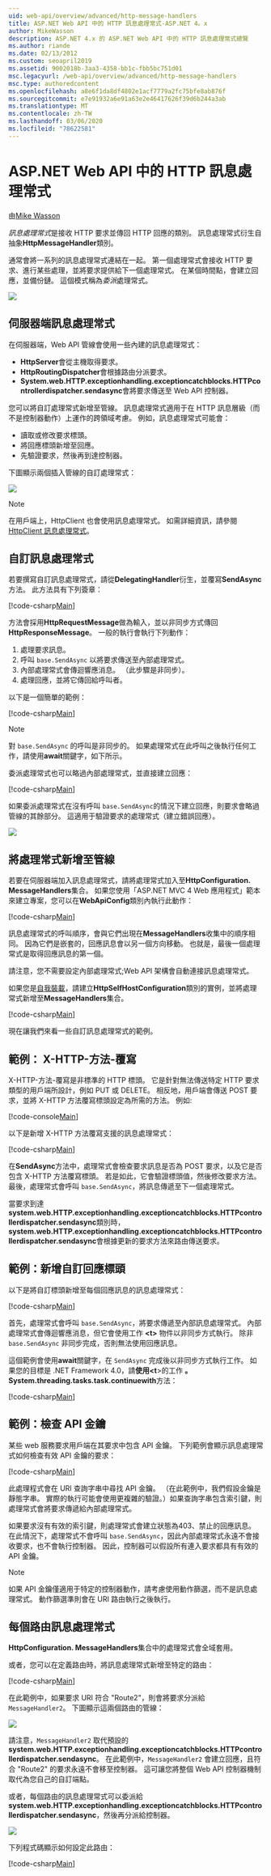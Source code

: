```yaml
---
uid: web-api/overview/advanced/http-message-handlers
title: ASP.NET Web API 中的 HTTP 訊息處理常式-ASP.NET 4。x
author: MikeWasson
description: ASP.NET 4.x 的 ASP.NET Web API 中的 HTTP 訊息處理常式總覽
ms.author: riande
ms.date: 02/13/2012
ms.custom: seoapril2019
ms.assetid: 9002018b-3aa3-4358-bb1c-fbb5bc751d01
msc.legacyurl: /web-api/overview/advanced/http-message-handlers
msc.type: authoredcontent
ms.openlocfilehash: a8e6f1da8df4802e1acf7779a2fc75bfe8ab876f
ms.sourcegitcommit: e7e91932a6e91a63e2e46417626f39d6b244a3ab
ms.translationtype: MT
ms.contentlocale: zh-TW
ms.lasthandoff: 03/06/2020
ms.locfileid: "78622581"
---
```

# <a name="http-message-handlers-in-aspnet-web-api"></a>ASP.NET Web API 中的 HTTP 訊息處理常式

由[Mike Wasson](https://github.com/MikeWasson)

*訊息處理常式*是接收 HTTP 要求並傳回 HTTP 回應的類別。 訊息處理常式衍生自抽象**HttpMessageHandler**類別。

通常會將一系列的訊息處理常式連結在一起。 第一個處理常式會接收 HTTP 要求、進行某些處理，並將要求提供給下一個處理常式。 在某個時間點，會建立回應，並備份鏈。 這個模式稱為*委派*處理常式。

![](http-message-handlers/_static/image1.png)

## <a name="server-side-message-handlers"></a>伺服器端訊息處理常式

在伺服器端，Web API 管線會使用一些內建的訊息處理常式：

- **HttpServer**會從主機取得要求。
- **HttpRoutingDispatcher**會根據路由分派要求。
- **System.web.HTTP.exceptionhandling.exceptioncatchblocks.HTTPcontrollerdispatcher.sendasync**會將要求傳送至 Web API 控制器。

您可以將自訂處理常式新增至管線。 訊息處理常式適用于在 HTTP 訊息層級（而不是控制器動作）上運作的跨領域考慮。 例如，訊息處理常式可能會：

- 讀取或修改要求標頭。
- 將回應標頭新增至回應。
- 先驗證要求，然後再到達控制器。

下圖顯示兩個插入管線的自訂處理常式：

![](http-message-handlers/_static/image2.png)

> [!NOTE]
> 在用戶端上，HttpClient 也會使用訊息處理常式。 如需詳細資訊，請參閱[HttpClient 訊息處理常式](httpclient-message-handlers.md)。

## <a name="custom-message-handlers"></a>自訂訊息處理常式

若要撰寫自訂訊息處理常式，請從**DelegatingHandler**衍生，並覆寫**SendAsync**方法。 此方法具有下列簽章：

[!code-csharp[Main](http-message-handlers/samples/sample1.cs)]

方法會採用**HttpRequestMessage**做為輸入，並以非同步方式傳回**HttpResponseMessage**。 一般的執行會執行下列動作：

1. 處理要求訊息。
2. 呼叫 `base.SendAsync` 以將要求傳送至內部處理常式。
3. 內部處理常式會傳迴響應消息。 （此步驟是非同步）。
4. 處理回應，並將它傳回給呼叫者。

以下是一個簡單的範例：

[!code-csharp[Main](http-message-handlers/samples/sample2.cs)]

> [!NOTE]
> 對 `base.SendAsync` 的呼叫是非同步的。 如果處理常式在此呼叫之後執行任何工作，請使用**await**關鍵字，如下所示。

委派處理常式也可以略過內部處理常式，並直接建立回應：

[!code-csharp[Main](http-message-handlers/samples/sample3.cs)]

如果委派處理常式在沒有呼叫 `base.SendAsync`的情況下建立回應，則要求會略過管線的其餘部分。 這適用于驗證要求的處理常式（建立錯誤回應）。

![](http-message-handlers/_static/image3.png)

## <a name="adding-a-handler-to-the-pipeline"></a>將處理常式新增至管線

若要在伺服器端加入訊息處理常式，請將處理常式加入至**HttpConfiguration. MessageHandlers**集合。 如果您使用「ASP.NET MVC 4 Web 應用程式」範本來建立專案，您可以在**WebApiConfig**類別內執行此動作：

[!code-csharp[Main](http-message-handlers/samples/sample4.cs)]

訊息處理常式的呼叫順序，會與它們出現在**MessageHandlers**收集中的順序相同。 因為它們是嵌套的，回應訊息會以另一個方向移動。 也就是，最後一個處理常式是取得回應訊息的第一個。

請注意，您不需要設定內部處理常式;Web API 架構會自動連接訊息處理常式。

如果您是[自我裝載](../older-versions/self-host-a-web-api.md)，請建立**HttpSelfHostConfiguration**類別的實例，並將處理常式新增至**MessageHandlers**集合。

[!code-csharp[Main](http-message-handlers/samples/sample5.cs)]

現在讓我們來看一些自訂訊息處理常式的範例。

## <a name="example-x-http-method-override"></a>範例： X-HTTP-方法-覆寫

X-HTTP-方法-覆寫是非標準的 HTTP 標頭。 它是針對無法傳送特定 HTTP 要求類型的用戶端所設計，例如 PUT 或 DELETE。 相反地，用戶端會傳送 POST 要求，並將 X-HTTP 方法覆寫標頭設定為所需的方法。 例如:

[!code-console[Main](http-message-handlers/samples/sample6.cmd)]

以下是新增 X-HTTP 方法覆寫支援的訊息處理常式：

[!code-csharp[Main](http-message-handlers/samples/sample7.cs)]

在**SendAsync**方法中，處理常式會檢查要求訊息是否為 POST 要求，以及它是否包含 X-HTTP 方法覆寫標頭。 若是如此，它會驗證標頭值，然後修改要求方法。 最後，處理常式會呼叫 `base.SendAsync`，將訊息傳遞至下一個處理常式。

當要求到達**system.web.HTTP.exceptionhandling.exceptioncatchblocks.HTTPcontrollerdispatcher.sendasync**類別時， **system.web.HTTP.exceptionhandling.exceptioncatchblocks.HTTPcontrollerdispatcher.sendasync**會根據更新的要求方法來路由傳送要求。

## <a name="example-adding-a-custom-response-header"></a>範例：新增自訂回應標頭

以下是將自訂標頭新增至每個回應訊息的訊息處理常式：

[!code-csharp[Main](http-message-handlers/samples/sample8.cs)]

首先，處理常式會呼叫 `base.SendAsync`，將要求傳遞至內部訊息處理常式。 內部處理常式會傳迴響應消息，但它會使用工作 **&lt;t&gt;** 物件以非同步方式執行。 除非 `base.SendAsync` 非同步完成，否則無法使用回應訊息。

這個範例會使用**await**關鍵字，在 `SendAsync` 完成後以非同步方式執行工作。 如果您的目標是 .NET Framework 4.0，請**使用&lt;t**&gt;的工作 **。System.threading.tasks.task.continuewith**方法：

[!code-csharp[Main](http-message-handlers/samples/sample9.cs)]

## <a name="example-checking-for-an-api-key"></a>範例：檢查 API 金鑰

某些 web 服務要求用戶端在其要求中包含 API 金鑰。 下列範例會顯示訊息處理常式如何檢查有效 API 金鑰的要求：

[!code-csharp[Main](http-message-handlers/samples/sample10.cs)]

此處理程式會在 URI 查詢字串中尋找 API 金鑰。 （在此範例中，我們假設金鑰是靜態字串。 實際的執行可能會使用更複雜的驗證。）如果查詢字串包含索引鍵，則處理常式會將要求傳遞給內部處理常式。

如果要求沒有有效的索引鍵，則處理常式會建立狀態為403、禁止的回應訊息。 在此情況下，處理常式不會呼叫 `base.SendAsync`，因此內部處理常式永遠不會接收要求，也不會執行控制器。 因此，控制器可以假設所有連入要求都具有有效的 API 金鑰。

> [!NOTE]
> 如果 API 金鑰僅適用于特定的控制器動作，請考慮使用動作篩選，而不是訊息處理常式。 動作篩選準則會在 URI 路由執行之後執行。

## <a name="per-route-message-handlers"></a>每個路由訊息處理常式

**HttpConfiguration. MessageHandlers**集合中的處理常式會全域套用。

或者，您可以在定義路由時，將訊息處理常式新增至特定的路由：

[!code-csharp[Main](http-message-handlers/samples/sample11.cs?highlight=16)]

在此範例中，如果要求 URI 符合 "Route2"，則會將要求分派給 `MessageHandler2`。 下圖顯示這兩個路由的管線：

![](http-message-handlers/_static/image4.png)

請注意，`MessageHandler2` 取代預設的**system.web.HTTP.exceptionhandling.exceptioncatchblocks.HTTPcontrollerdispatcher.sendasync**。 在此範例中，`MessageHandler2` 會建立回應，且符合 "Route2" 的要求永遠不會移至控制器。 這可讓您將整個 Web API 控制器機制取代為您自己的自訂端點。

或者，每個路由的訊息處理常式可以委派給**system.web.HTTP.exceptionhandling.exceptioncatchblocks.HTTPcontrollerdispatcher.sendasync**，然後再分派給控制器。

![](http-message-handlers/_static/image5.png)

下列程式碼顯示如何設定此路由：

[!code-csharp[Main](http-message-handlers/samples/sample12.cs)]
